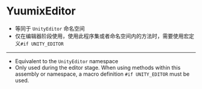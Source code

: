 # YuumixEditor

- 等同于 `UnityEditor` 命名空间 
- 仅在编辑器阶段使用，使用此程序集或者命名空间内的方法时，需要使用宏定义`#if UNITY_EDITOR`

---

- Equivalent to the `UnityEditor` namespace
- Only used during the editor stage. When using methods within this assembly or namespace, a macro definition `#if UNITY_EDITOR` must be used.